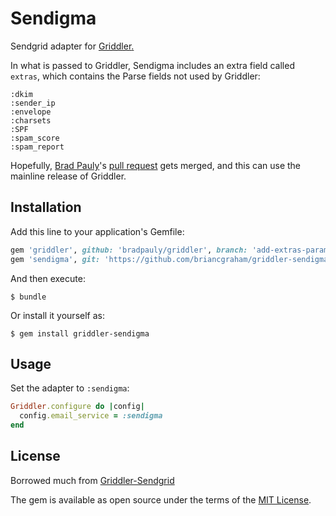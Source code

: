 # Sendigma

Sendgrid adapter for [Griddler](https://github.com/thoughtbot/griddler)[.](https://youtu.be/cWrnjDXx5x4?start=60)

In what is passed to Griddler, Sendigma includes an extra field called `extras`, which contains the Parse fields not used by Griddler:

    :dkim
    :sender_ip
    :envelope
    :charsets
    :SPF
    :spam_score
    :spam_report

Hopefully, [Brad Pauly](https://github.com/bradpauly/griddler/tree/add-extras-param)'s [pull request](https://github.com/thoughtbot/griddler/pull/233) gets merged, and this can use the mainline release of Griddler.

## Installation

Add this line to your application's Gemfile:

```ruby
gem 'griddler', github: 'bradpauly/griddler', branch: 'add-extras-param'
gem 'sendigma', git: 'https://github.com/briancgraham/griddler-sendigma'
```

And then execute:

    $ bundle

Or install it yourself as:

    $ gem install griddler-sendigma

## Usage

Set the adapter to `:sendigma`:
```ruby
Griddler.configure do |config|
  config.email_service = :sendigma
end
```

## License

Borrowed much from [Griddler-Sendgrid](https://github.com/thoughtbot/griddler-sendgrid)

The gem is available as open source under the terms of the [MIT License](http://opensource.org/licenses/MIT).

